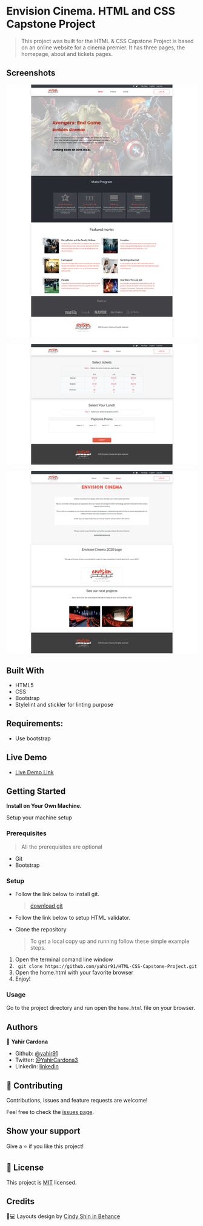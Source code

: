 # Envision Cinema. HTML and CSS Capstone Project

> This project was built for the HTML & CSS Capstone Project is based on an online website for a cinema premier. It has three pages, the homepage, about and tickets pages.



## Screenshots


![HomePage](assets/images/home.png)


![TicketsPage](assets/images/tickets.png)


![AboutPage](assets/images/about.png)


## Built With

- HTML5
- CSS
- Bootstrap
- Stylelint and stickler for linting purpose

## Requirements:

- Use bootstrap

## Live Demo

-  [Live Demo Link](https://raw.githack.com/yahir91/HTML-CSS-Capstone-Project/development/home.html)

## Getting Started

**Install on Your Own Machine.**

Setup your machine setup

### Prerequisites

  > All the prerequisites are optional

- Git
- Bootstrap

### Setup

- Follow the link below to install git.
  > [download git](https://git-scm.com/downloads)

- Follow the link below to setup HTML validator.

- Clone the repository
  > To get a local copy up and running follow these simple example steps.

1. Open the terminal comand line window
2. ``` git clone https://github.com/yahir91/HTML-CSS-Capstone-Project.git```
3. Open the home.html with your favorite browser
4. Enjoy!

### Usage

Go to the project directory and run open the `home.html` file on your browser.

## Authors

👤 **Yahir Cardona**

- Github: [@yahir91](https://github.com/yahir91)
- Twitter: [@YahirCardona3](https://twitter.com/YahirCardona3)
- Linkedin: [linkedin](https://www.linkedin.com/in/osmar-yahir-cardona-reyes-54b40b1a7/)

## 🤝 Contributing

Contributions, issues and feature requests are welcome!

Feel free to check the [issues page](https://github.com/yahir91/HTML-CSS-Capstone-Project/issues).

## Show your support

Give a ⭐️ if you like this project!

## 📝 License

This project is [MIT](LICENSE) licensed.

## Credits
📄💻 Layouts design by <a href="https://www.behance.net/adagio07" target="_blank">Cindy Shin in Behance</a>
